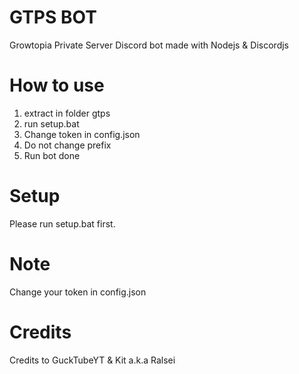 # GTPS BOT
Growtopia Private Server Discord bot made with Nodejs & Discordjs
# How to use
1. extract in folder gtps
2. run setup.bat
3. Change token in config.json
4. Do not change prefix
5. Run bot done
# Setup
Please run setup.bat first.
# Note
Change your token in config.json
# Credits
Credits to GuckTubeYT & Kit a.k.a Ralsei
